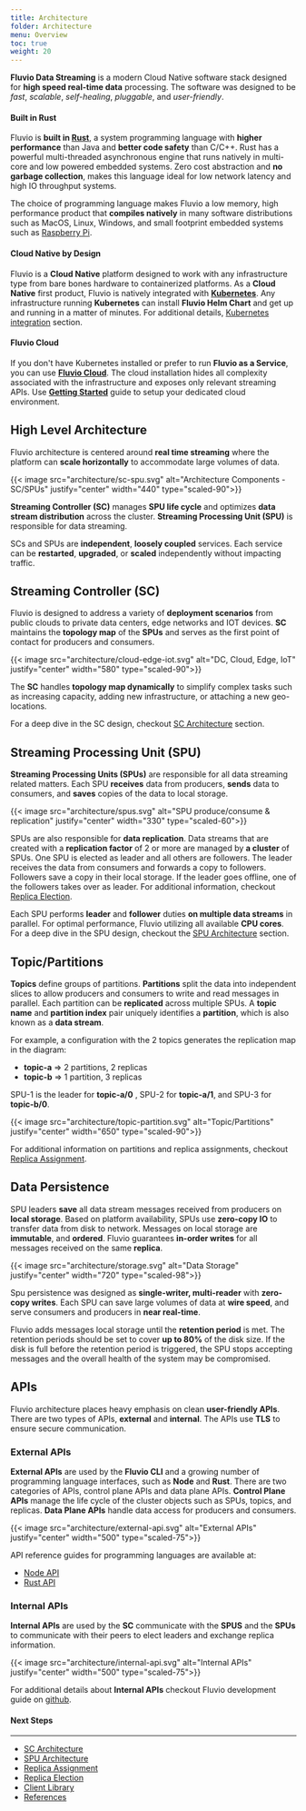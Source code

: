 ```yaml
---
title: Architecture
folder: Architecture 
menu: Overview
toc: true
weight: 20
---
```


**Fluvio Data Streaming** is a modern Cloud Native software stack designed for **high speed real-time data** processing. The software was designed to be _fast_, _scalable_, _self-healing_, _pluggable_, and _user-friendly_.

#### Built in Rust

Fluvio is **built in <a href="https://www.rust-lang.org/" target="_blank">Rust</a>**, a system programming language with **higher performance** than Java and **better code safety** than C/C++. Rust has a powerful multi-threaded asynchronous engine that runs natively in multi-core and low powered embedded systems. Zero cost abstraction and **no garbage collection**, makes this language ideal for low network latency and high IO throughput systems.

The choice of programming language makes Fluvio a low memory, high performance product that **compiles natively** in many software distributions such as MacOS, Linux, Windows, and small footprint embedded systems such as <a href="https://www.raspberrypi.org/" target="_blank">Raspberry Pi</a>.

#### Cloud Native by Design

Fluvio is a **Cloud Native** platform designed to work with any infrastructure type from bare bones hardware to containerized platforms. As a **Cloud Native** first product, Fluvio is natively integrated with **<a href="https://kubernetes.io" target="_blank">Kubernetes</a>**. Any infrastructure running **Kubernetes** can install **Fluvio Helm Chart** and get up and running in a matter of minutes. For additional details, [Kubernetes integration](k8-integration) section. 

#### Fluvio Cloud

If you don't have Kubernetes installed or prefer to run **Fluvio as a Service**, you can use **[Fluvio Cloud](/docs/fluvio-cloud)**. The cloud installation hides all complexity associated with the infrastructure and exposes only relevant streaming APIs. Use **[Getting Started](/docs/getting-started)** guide to setup your dedicated cloud environment.


## High Level Architecture

Fluvio architecture is centered around **real time streaming** where the platform can **scale horizontally** to accommodate large volumes of data.

{{< image src="architecture/sc-spu.svg" alt="Architecture Components - SC/SPUs" justify="center" width="440" type="scaled-90">}}

**Streaming Controller (SC)** manages **SPU life cycle** and optimizes **data stream distribution** across the cluster. **Streaming Processing Unit (SPU)** is responsible for data streaming.

SCs and SPUs are **independent**, **loosely coupled** services. Each service can be **restarted**, **upgraded**, or **scaled** independently without impacting traffic. 

 
## Streaming Controller (SC)

Fluvio is designed to address a variety of **deployment scenarios** from public clouds to private data centers, edge networks and IOT devices. **SC** maintains the **topology map** of the **SPUs** and serves as the first point of contact for producers and consumers.

{{< image src="architecture/cloud-edge-iot.svg" alt="DC, Cloud, Edge, IoT" justify="center" width="580" type="scaled-90">}}

The **SC** handles **topology map dynamically** to simplify complex tasks such as increasing capacity, adding new infrastructure, or attaching a new geo-locations.

For a deep dive in the SC design, checkout [SC Architecture](sc) section.


## Streaming Processing Unit (SPU)

**Streaming Processing Units (SPUs)** are responsible for all data streaming related matters. Each SPU **receives** data from producers, **sends** data to consumers, and **saves** copies of the data to local storage.

{{< image src="architecture/spus.svg" alt="SPU produce/consume & replication" justify="center" width="330" type="scaled-60">}}

SPUs are also responsible for **data replication**. Data streams that are created with a __replication factor__ of 2 or more are managed by __a cluster__ of SPUs. One SPU is elected as leader and all others are followers. The leader receives the data from consumers and forwards a copy to followers. Followers save a copy in their local storage. If the leader goes offline, one of the followers takes over as leader. For additional information, checkout [Replica Election](replica-election).

Each SPU performs **leader** and **follower** duties **on multiple data streams** in parallel. For optimal performance, Fluvio utilizing all available **CPU cores**. 
For a deep dive in the SPU design, checkout the [SPU Architecture](spu) section.

## Topic/Partitions

**Topics** define groups of partitions. **Partitions** split the data into independent slices to allow producers and consumers to write and read messages in parallel. Each partition can be **replicated** across multiple SPUs. A **topic name** and **partition index** pair uniquely identifies a **partition**, which is also known as a **data stream**.

For example, a configuration with the 2 topics generates the replication map in the diagram:

* **topic-a** => 2 partitions, 2 replicas 
* **topic-b** => 1 partition, 3 replicas

SPU-1 is the leader for **topic-a/0** , SPU-2 for **topic-a/1**, and SPU-3 for **topic-b/0**.

{{< image src="architecture/topic-partition.svg" alt="Topic/Partitions" justify="center" width="650" type="scaled-90">}}

For additional information on partitions and replica assignments, checkout [Replica Assignment](replica-assignment).


## Data Persistence

SPU leaders **save** all data stream messages received from producers on **local storage**. Based on platform availability, SPUs use **zero-copy IO** to transfer data from disk to network. Messages on local storage are **immutable**, and **ordered**. Fluvio guarantees **in-order writes** for all messages received on the same **replica**.

{{< image src="architecture/storage.svg" alt="Data Storage" justify="center" width="720" type="scaled-98">}}

Spu persistence was designed as **single-writer, multi-reader** with **zero-copy writes**. Each SPU can save large volumes of data at **wire speed**, and serve consumers and producers in **near real-time**.  

Fluvio adds messages local storage until the **retention period** is met. The retention periods should be set to cover **up to 80%** of the disk size. If the disk is full before the retention period is triggered, the SPU stops accepting messages and the overall health of the system may be compromised.

## APIs

Fluvio architecture places heavy emphasis on clean **user-friendly APIs**. There are two types of APIs, **external** and **internal**. The APIs use **TLS** to ensure secure communication. 

### External APIs

**External APIs** are used by the **Fluvio CLI** and a growing number of programming language interfaces, such as  **Node** and **Rust**. There are two categories of APIs, control plane APIs and data plane APIs. **Control Plane APIs** manage the life cycle of the cluster objects such as SPUs, topics, and replicas.  **Data Plane APIs** handle data access for producers and consumers.

{{< image src="architecture/external-api.svg" alt="External APIs" justify="center" width="500" type="scaled-75">}}

API reference guides for programming languages are available at: 

* [Node API](/docs/node-api) 
* [Rust API](/docs/rust-api)

### Internal APIs

**Internal APIs** are used by the **SC** communicate with the **SPUS** and the **SPUs** to communicate with their peers to elect leaders and exchange replica information. 

{{< image src="architecture/internal-api.svg" alt="Internal APIs" justify="center" width="500" type="scaled-75">}}

For additional details about **Internal APIs** checkout Fluvio development guide on <a href="https://github.com/infinyon/fluvio" target="_blank">github</a>.


#### Next Steps
----------------
* [SC Architecture](sc)
* [SPU Architecture](spu)
* [Replica Assignment](replica-assignment)
* [Replica Election](replica-election)
* [Client Library](client)
* [References](references)
